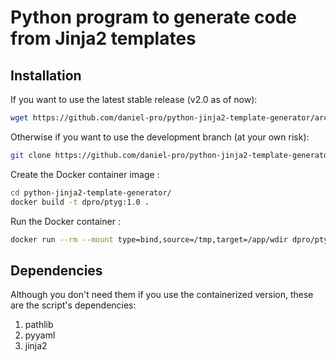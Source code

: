 # Python program to generate code from Jinja2 templates

## Installation

If you want to use the latest stable release (v2.0 as of now):
```sh
wget https://github.com/daniel-pro/python-jinja2-template-generator/archive/v2.0.tar.gz
```

Otherwise if you want to use the development branch (at your own risk): 

```sh
git clone https://github.com/daniel-pro/python-jinja2-template-generator.git
```

Create the Docker container image :

```sh
cd python-jinja2-template-generator/
docker build -t dpro/ptyg:1.0 .
```

Run the Docker container :
```sh
docker run --rm --mount type=bind,source=/tmp,target=/app/wdir dpro/ptyg:1.0 python ptyg.py gen /app/wdir/input.yaml /app/wdir/input.template /app/wdir/output.out
```

## Dependencies
Although you don't need them if you use the containerized version, these are the script's dependencies:
1. pathlib
2. pyyaml
3. jinja2
